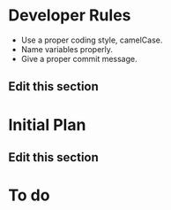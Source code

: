 # Developer Rules
* Use a proper coding style, camelCase.
* Name variables properly.
* Give a proper commit message.

## Edit this section

# Initial Plan
## Edit this section

# To do

